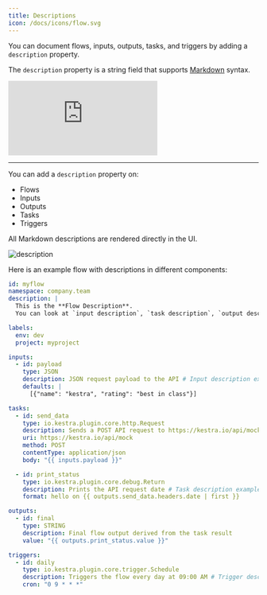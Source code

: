 ```yaml
---
title: Descriptions
icon: /docs/icons/flow.svg
---
```


You can document flows, inputs, outputs, tasks, and triggers by adding a `description` property.

The `description` property is a string field that supports [Markdown](https://en.wikipedia.org/wiki/Markdown) syntax.

<div class="video-container">
  <iframe src="https://www.youtube.com/embed/coxJhDSRqvg?si=9vX7yl7iD5-R-pFz" title="YouTube video player" frameborder="0" allow="accelerometer; autoplay; clipboard-write; encrypted-media; gyroscope; picture-in-picture; web-share" referrerpolicy="strict-origin-when-cross-origin" allowfullscreen></iframe>
</div>

---

You can add a `description` property on:
- Flows
- Inputs
- Outputs
- Tasks
- Triggers

All Markdown descriptions are rendered directly in the UI.

![description](@assets/docs/concepts/description.png)

Here is an example flow with descriptions in different components:

```yaml
id: myflow
namespace: company.team
description: |
  This is the **Flow Description**.
  You can look at `input description`, `task description`, `output description` and `trigger description` as well in this example.

labels:
  env: dev
  project: myproject

inputs:
  - id: payload
    type: JSON
    description: JSON request payload to the API # Input description example
    defaults: |
      [{"name": "kestra", "rating": "best in class"}]

tasks:
  - id: send_data
    type: io.kestra.plugin.core.http.Request
    description: Sends a POST API request to https://kestra.io/api/mock # Task description example
    uri: https://kestra.io/api/mock
    method: POST
    contentType: application/json
    body: "{{ inputs.payload }}"

  - id: print_status
    type: io.kestra.plugin.core.debug.Return
    description: Prints the API request date # Task description example
    format: hello on {{ outputs.send_data.headers.date | first }}

outputs:
  - id: final
    type: STRING
    description: Final flow output derived from the task result
    value: "{{ outputs.print_status.value }}"

triggers:
  - id: daily
    type: io.kestra.plugin.core.trigger.Schedule
    description: Triggers the flow every day at 09:00 AM # Trigger description example
    cron: "0 9 * * *"
```

